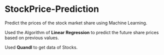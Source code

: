 # StockPrice-Prediction

Predict the prices of the stock market share using Machine Learning. 

Used the Algorithm of **Linear Regression** to predict the future share prices based on previous values.

Used **Quandl** to get data of Stocks.
